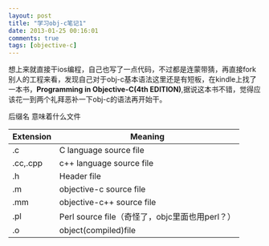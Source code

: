 ```yaml
---
layout: post
title: "学习obj-c笔记1"
date: 2013-01-25 00:16:01
comments: true
tags: [objective-c]
---
```

想上来就直接干ios编程，自己也写了一点代码，不过都是连蒙带猜，再直接fork别人的工程来看，发现自己对于obj-c基本语法这里还是有短板，在kindle上找了一本书，**Programming in Objective-C(4th EDITION)**,据说这本书不错，觉得应该花一到两个礼拜恶补一下obj-c的语法再开始干。
<!--more-->

后缀名 意味着什么文件

Extension	| Meaning 
-----		| ------------- 
.c 			| C language source file  
.cc,.cpp 	| c++ language source file
.h 			| Header file
.m 			| objective-c source file
.mm			| objective-c++ source file
.pl			| Perl source file（奇怪了，objc里面也用perl？）
.o 			| object(compiled)file
